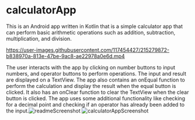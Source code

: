 # calculatorApp
This is an Android app written in Kotlin that is a simple calculator app that can perform basic arithmetic operations such as addition, subtraction, multiplication, and division.

https://user-images.githubusercontent.com/117454427/215279872-b838970a-813e-47be-9ac8-ae22978a0e6d.mp4

The user interacts with the app by clicking on number buttons to input numbers, and operator buttons to perform operations. The input and result are displayed on a TextView. The app also contains an onEqual function to perform the calculation and display the result when the equal button is clicked. It also has an onClear function to clear the TextView when the clear button is clicked. The app uses some additional functionality like checking for a decimal point and checking if an operator has already been added to the input.![readmeScreenshot](https://user-images.githubusercontent.com/117454427/215279971-bf9e8dd6-f19e-40a2-96e0-2f5abd249399.png)
![calculatorAppScreenshot](readmeScreenshot.png)
